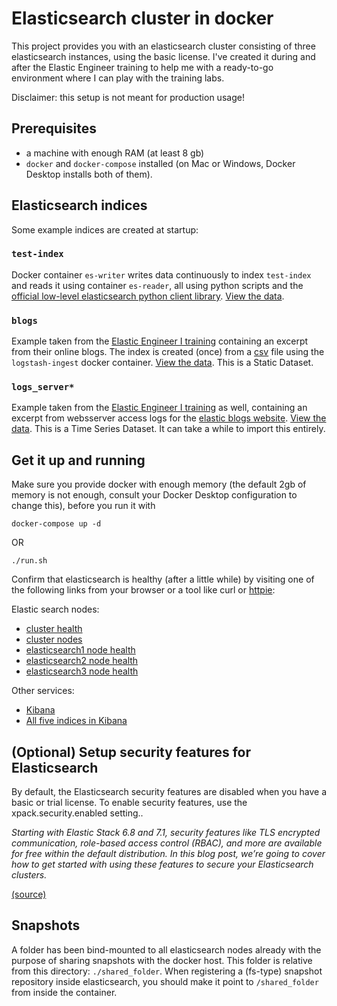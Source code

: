 # Elasticsearch cluster in docker

This project provides you with an elasticsearch cluster consisting of three elasticsearch instances, using the basic license. I've created it during and after the Elastic Engineer training to help me with a ready-to-go environment where I can play with the training labs.

Disclaimer: this setup is not meant for production usage!

## Prerequisites

- a machine with enough RAM (at least 8 gb)
- `docker` and `docker-compose` installed (on Mac or Windows, Docker Desktop installs both of them).

## Elasticsearch indices

Some example indices are created at startup:

### `test-index`

Docker container `es-writer` writes data continuously to index `test-index` and reads it using container `es-reader`, all using python scripts and the [official low-level elasticsearch python client library](https://pypi.org/project/elasticsearch/). [View the data](http://localhost:9200/test-index/_search?pretty=true&size=10).

### `blogs`

Example taken from the [Elastic Engineer I training](https://training.elastic.co/instructor-led-training/ElasticsearchEngineerI) containing an excerpt from their online blogs. The index is created (once) from a [csv](logstash-ingest/data/blogs.csv) file using the `logstash-ingest` docker container.
[View the data](http://localhost:9200/blogs/_search?pretty=true&size=1). This is a Static Dataset.

### `logs_server*`

Example taken from the [Elastic Engineer I training](https://training.elastic.co/instructor-led-training/ElasticsearchEngineerI) as well, containing an excerpt from websserver access logs for the [elastic blogs website](https://www.elastic.co/blog/). [View the data](http://localhost:9200/logs_server*/_search?pretty=true&size=1). This is a Time Series Dataset. It can take a while to import this entirely.

## Get it up and running

Make sure you provide docker with enough memory (the default 2gb of memory is not enough, consult your Docker Desktop configuration to change this), before you run it with

    docker-compose up -d

OR

    ./run.sh

Confirm that elasticsearch is healthy (after a little while) by visiting one of the following links from your browser or a tool like curl or [httpie](https://httpie.org/):

Elastic search nodes:

- [cluster health](http://localhost:9200/_cluster/health?pretty=true)
- [cluster nodes](http://localhost:9200/_nodes/_all/http?pretty=true)
- [elasticsearch1 node health](http://localhost:9200/_cat/health)
- [elasticsearch2 node health](http://localhost:9201/_cat/health)
- [elasticsearch3 node health](http://localhost:9202/_cat/health)

Other services:

- [Kibana](http://localhost:5601)
- [All five indices in Kibana](http://localhost:5601/app/kibana#/management/elasticsearch/index_management/indices?_g=())

## (Optional) Setup security features for Elasticsearch

By default, the Elasticsearch security features are disabled when you have a basic or trial license. To enable security features, use the xpack.security.enabled setting..

_Starting with Elastic Stack 6.8 and 7.1, security features like TLS encrypted communication, role-based access control (RBAC), and more are available for free within the default distribution. In this blog post, we’re going to cover how to get started with using these features to secure your Elasticsearch clusters._

[(source)](https://www.elastic.co/blog/getting-started-with-elasticsearch-security)

## Snapshots

A folder has been bind-mounted to all elasticsearch nodes already with the purpose of sharing snapshots with the docker host. This folder is relative from this directory: `./shared_folder`.
When registering a (fs-type) snapshot repository inside elasticsearch, you should make it point to `/shared_folder` from inside the container.

